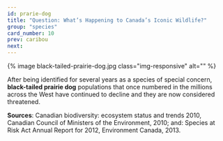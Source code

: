 ```yaml
---
id: prarie-dog
title: "Question: What’s Happening to Canada’s Iconic Wildlife?"
group: "species"
card_number: 10
prev: caribou
next: 
---
```


{% image black-tailed-prairie-dog.jpg class="img-responsive" alt="" %}

After being identified for several years as a species of special concern, **black-tailed prairie dog** populations that once numbered in the millions across the West have continued to decline and they are now considered threatened.

**Sources**: Canadian biodiversity: ecosystem status and trends 2010, Canadian Council of Ministers of the Environment, 2010; and: Species at Risk Act Annual Report for 2012, Environment Canada, 2013.
